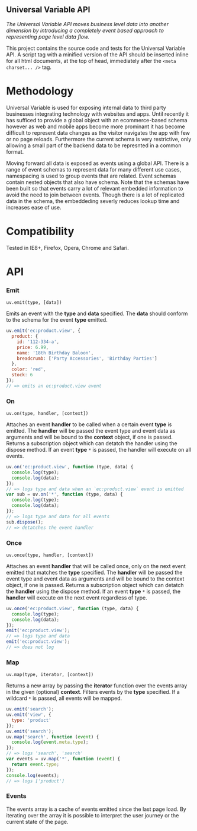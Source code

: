 Universal Variable API
----------------------

_The Universal Variable API moves business level data into another dimension by introducing a completely event based approach to representing page level data flow._

This project contains the source code and tests for the Universal Variable API. A script tag with a minified version of the API should be inserted inline for all html documents, at the top of head, immediately after the `<meta charset... />` tag.

Methodology
===========

Universal Variable is used for exposing internal data to third party businesses integrating technology with websites and apps. Until recently it has sufficed to provide a global object with an ecommerce-based schema however as web and mobile apps become more prominant it has become difficult to represent data changes as the visitor navigates the app with few or no page reloads. Furthermore the current schema is very restrictive, only allowing a small part of the backend data to be represnted in a common format.


Moving forward all data is exposed as events using a global API. There is a range of event schemas to represent data for many different use cases, namespacing is used to group events that are related. Event schemas contain nested objects that also have schema. Note that the schemas have been built so that events carry a lot of relevant embedded information to avoid the need to join between events. Though there is a lot of replicated data in the schema, the embeddeding severly reduces lookup time and increases ease of use.

Compatibility
=============

Tested in IE8+, Firefox, Opera, Chrome and Safari.

API
===

### Emit

`uv.emit(type, [data])`

Emits an event with the __type__ and __data__ specified. The __data__ should conform to the schema for the event __type__ emitted.

```javascript
uv.emit('ec:product.view', {
  product: {
    id: '112-334-a',
    price: 6.99,
    name: '18th Birthday Baloon',
    breadcrumb: ['Party Accessories', 'Birthday Parties']
  },
  color: 'red',
  stock: 6
});
// => emits an ec:product.view event
```

### On

`uv.on(type, handler, [context])`

Attaches an event __handler__ to be called when a certain event __type__ is emitted. The __handler__ will be passed the event type and event data as arguments and will be bound to the __context__ object, if one is passed. Returns a subscription object which can detatch the handler using the dispose method. If an event __type__ `*` is passed, the handler will execute on all events.

```javascript
uv.on('ec:product.view', function (type, data) {
  console.log(type);
  console.log(data);
});
// => logs type and data when an `ec:product.view` event is emitted
var sub = uv.on('*', function (type, data) {
  console.log(type);
  console.log(data);
});
// => logs type and data for all events
sub.dispose();
// => detatches the event handler
```


### Once

`uv.once(type, handler, [context])`

Attaches an event __handler__ that will be called once, only on the next event emitted that matches the __type__ specified. The __handler__ will be passed the event type and event data as arguments and will be bound to the context object, if one is passed. Returns a subscription object which can detatch the __handler__ using the dispose method. If an event __type__ `*` is passed, the __handler__ will execute on the next event regardless of type.


```javascript
uv.once('ec:product.view', function (type, data) {
  console.log(type);
  console.log(data);
});
emit('ec:product.view');
// => logs type and data
emit('ec:product.view');
// => does not log
```

### Map

`uv.map(type, iterator, [context])`

Returns a new array by passing the __iterator__ function over the events array in the given (optional) __context__. Filters events by the __type__ specified. If a wildcard `*` is passed, all events will be mapped.


```javascript
uv.emit('search');
uv.emit('view', {
  type: 'product'
});
uv.emit('search');
uv.map('search', function (event) {
  console.log(event.meta.type);
});
// => logs 'search', 'search'
var events = uv.map('*', function (event) {
  return event.type;
});
console.log(events);
// => logs ['product']
```


### Events

The events array is a cache of events emitted since the last page load. By iterating over the array it is possible to interpret the user journey or the current state of the page.